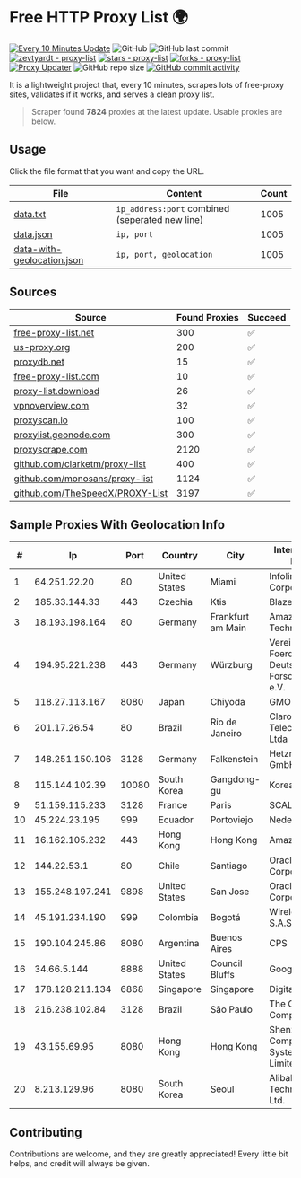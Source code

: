 
# Free HTTP Proxy List 🌍

[![Every 10 Minutes Update](https://github.com/mertguvencli/http-proxy-list/actions/workflows/main.yml/badge.svg?branch=main)](https://github.com/mertguvencli/http-proxy-list/actions/workflows/main.yml)
![GitHub](https://img.shields.io/github/license/mertguvencli/http-proxy-list)
![GitHub last commit](https://img.shields.io/github/last-commit/mertguvencli/http-proxy-list)
[![zevtyardt - proxy-list](https://img.shields.io/static/v1?label=zevtyardt&message=proxy-list&color=blue&logo=github)](https://github.com/zevtyardt/proxy-list "Go to GitHub repo")
[![stars - proxy-list](https://img.shields.io/github/stars/zevtyardt/proxy-list?style=social)](https://github.com/zevtyardt/proxy-list)
[![forks - proxy-list](https://img.shields.io/github/forks/zevtyardt/proxy-list?style=social)](https://github.com/zevtyardt/proxy-list)
[![Proxy Updater](https://github.com/zevtyardt/proxy-list/workflows/Proxy%20Updater/badge.svg)](https://github.com/zevtyardt/proxy-list/actions?query=workflow:"Proxy+Updater")
![GitHub repo size](https://img.shields.io/github/repo-size/zevtyardt/proxy-list)
[![GitHub commit activity](https://img.shields.io/github/commit-activity/m/zevtyardt/proxy-list?logo=commits)](https://github.com/zevtyardt/proxy-list/commits/main)

It is a lightweight project that, every 10 minutes, scrapes lots of free-proxy sites, validates if it works, and serves a clean proxy list.

> Scraper found **7824** proxies at the latest update. Usable proxies are below.

## Usage

Click the file format that you want and copy the URL.

|File|Content|Count|
|----|-------|-----|
|[data.txt](https://raw.githubusercontent.com/mertguvencli/http-proxy-list/main/proxy-list/data.txt)|`ip_address:port` combined (seperated new line)|1005|
|[data.json](https://raw.githubusercontent.com/mertguvencli/http-proxy-list/main/proxy-list/data.json)|`ip, port`|1005|
|[data-with-geolocation.json](https://raw.githubusercontent.com/mertguvencli/http-proxy-list/main/proxy-list/data-with-geolocation.json)|`ip, port, geolocation`|1005|

## Sources

|Source|Found Proxies|Succeed|
|------|-------------|-------|
|[free-proxy-list.net](https://free-proxy-list.net)|300|✅|
|[us-proxy.org](https://www.us-proxy.org)|200|✅|
|[proxydb.net](http://proxydb.net)|15|✅|
|[free-proxy-list.com](https://free-proxy-list.com/?page=&port=&type%5B%5D=http&type%5B%5D=https&up_time=0&search=Search)|10|✅|
|[proxy-list.download](https://www.proxy-list.download/HTTP)|26|✅|
|[vpnoverview.com](https://vpnoverview.com/privacy/anonymous-browsing/free-proxy-servers)|32|✅|
|[proxyscan.io](https://www.proxyscan.io)|100|✅|
|[proxylist.geonode.com](https://proxylist.geonode.com/api/proxy-list?limit=300&page=1&sort_by=lastChecked&sort_type=desc&protocols=http,https)|300|✅|
|[proxyscrape.com](https://api.proxyscrape.com/v2/?request=displayproxies&protocol=http&timeout=10000&country=all&ssl=all&anonymity=all)|2120|✅|
|[github.com/clarketm/proxy-list](https://raw.githubusercontent.com/clarketm/proxy-list/master/proxy-list-raw.txt)|400|✅|
|[github.com/monosans/proxy-list](https://raw.githubusercontent.com/monosans/proxy-list/main/proxies/http.txt)|1124|✅|
|[github.com/TheSpeedX/PROXY-List](https://raw.githubusercontent.com/TheSpeedX/PROXY-List/master/http.txt)|3197|✅|


## Sample Proxies With Geolocation Info

|#|Ip|Port|Country|City|Internet Service Provider|
|-|--|----|-------|----|-------------------------|
|1|64.251.22.20|80|United States|Miami|Infolink Global Corporation|
|2|185.33.144.33|443|Czechia|Ktis|BlazeArts Kft|
|3|18.193.198.164|80|Germany|Frankfurt am Main|Amazon Technologies Inc.|
|4|194.95.221.238|443|Germany|Würzburg|Verein zur Foerderung eines Deutschen Forschungsnetzes e.V.|
|5|118.27.113.167|8080|Japan|Chiyoda|GMO Internet, Inc.|
|6|201.17.26.54|80|Brazil|Rio de Janeiro|Claro NXT Telecomunicacoes Ltda|
|7|148.251.150.106|3128|Germany|Falkenstein|Hetzner Online GmbH|
|8|115.144.102.39|10080|South Korea|Gangdong-gu|Korea Telecom|
|9|51.159.115.233|3128|France|Paris|SCALEWAY|
|10|45.224.23.195|999|Ecuador|Portoviejo|Nedetel S.A.|
|11|16.162.105.232|443|Hong Kong|Hong Kong|Amazon.com|
|12|144.22.53.1|80|Chile|Santiago|Oracle Corporation|
|13|155.248.197.241|9898|United States|San Jose|Oracle Corporation|
|14|45.191.234.190|999|Colombia|Bogotá|Wireless Colombia S.A.S.|
|15|190.104.245.86|8080|Argentina|Buenos Aires|CPS|
|16|34.66.5.144|8888|United States|Council Bluffs|Google LLC|
|17|178.128.211.134|6868|Singapore|Singapore|DigitalOcean, LLC|
|18|216.238.102.84|3128|Brazil|São Paulo|The Constant Company|
|19|43.155.69.95|8080|Hong Kong|Hong Kong|Shenzhen Tencent Computer Systems Company Limited|
|20|8.213.129.96|8080|South Korea|Seoul|Alibaba (US) Technology Co., Ltd.|



## Contributing

Contributions are welcome, and they are greatly appreciated! Every
little bit helps, and credit will always be given.


